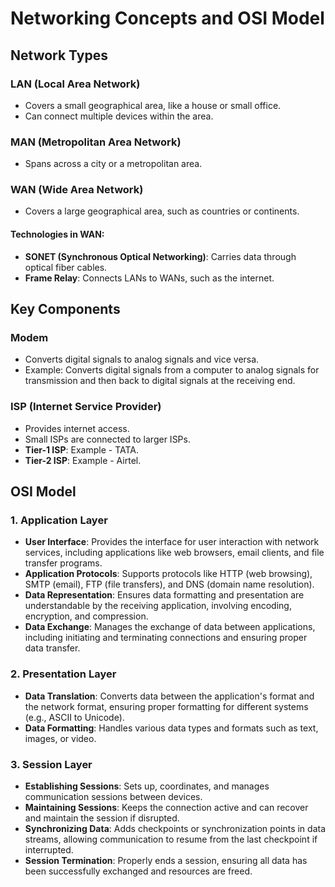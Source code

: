 
# Networking Concepts and OSI Model

## Network Types

### LAN (Local Area Network)
- Covers a small geographical area, like a house or small office.
- Can connect multiple devices within the area.

### MAN (Metropolitan Area Network)
- Spans across a city or a metropolitan area.

### WAN (Wide Area Network)
- Covers a large geographical area, such as countries or continents.

#### Technologies in WAN:
- **SONET (Synchronous Optical Networking)**: Carries data through optical fiber cables.
- **Frame Relay**: Connects LANs to WANs, such as the internet.

## Key Components

### Modem
- Converts digital signals to analog signals and vice versa.
- Example: Converts digital signals from a computer to analog signals for transmission and then back to digital signals at the receiving end.

### ISP (Internet Service Provider)
- Provides internet access.
- Small ISPs are connected to larger ISPs.
- **Tier-1 ISP**: Example - TATA.
- **Tier-2 ISP**: Example - Airtel.

## OSI Model

### 1. Application Layer
- **User Interface**: Provides the interface for user interaction with network services, including applications like web browsers, email clients, and file transfer programs.
- **Application Protocols**: Supports protocols like HTTP (web browsing), SMTP (email), FTP (file transfers), and DNS (domain name resolution).
- **Data Representation**: Ensures data formatting and presentation are understandable by the receiving application, involving encoding, encryption, and compression.
- **Data Exchange**: Manages the exchange of data between applications, including initiating and terminating connections and ensuring proper data transfer.

### 2. Presentation Layer
- **Data Translation**: Converts data between the application's format and the network format, ensuring proper formatting for different systems (e.g., ASCII to Unicode).
- **Data Formatting**: Handles various data types and formats such as text, images, or video.

### 3. Session Layer
- **Establishing Sessions**: Sets up, coordinates, and manages communication sessions between devices.
- **Maintaining Sessions**: Keeps the connection active and can recover and maintain the session if disrupted.
- **Synchronizing Data**: Adds checkpoints or synchronization points in data streams, allowing communication to resume from the last checkpoint if interrupted.
- **Session Termination**: Properly ends a session, ensuring all data has been successfully exchanged and resources are freed.

